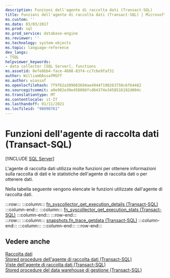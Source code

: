 ```yaml
---
description: Funzioni dell'agente di raccolta dati (Transact-SQL)
title: Funzioni dell'agente di raccolta dati (Transact-SQL) | Microsoft Docs
ms.custom: ''
ms.date: 03/03/2017
ms.prod: sql
ms.prod_service: database-engine
ms.reviewer: ''
ms.technology: system-objects
ms.topic: language-reference
dev_langs:
- TSQL
helpviewer_keywords:
- data collector [SQL Server], functions
ms.assetid: 8efe8bb4-face-4608-83f4-cc7c6e9faf31
author: WilliamDAssafMSFT
ms.author: wiassaf
ms.openlocfilehash: 7f9f62a309083694ae4944f190263750c6f64482
ms.sourcegitcommit: a9e982e30e458866fcd64374e3458516182d604c
ms.translationtype: MT
ms.contentlocale: it-IT
ms.lasthandoff: 01/11/2021
ms.locfileid: "98098761"
---
```

# <a name="data-collector-functions--transact-sql"></a>Funzioni dell'agente di raccolta dati (Transact-SQL)
[!INCLUDE [SQL Server](../../includes/applies-to-version/sqlserver.md)]

  L'agente di raccolta dati utilizza molte funzioni per ottenere informazioni sulla raccolta di dati e le statistiche dell'agente di raccolta dati o per ottenere dati.  
  
 Nella tabella seguente vengono elencate le funzioni utilizzate dall'agente di raccolta dati.  
  
:::row:::
    :::column:::
        [fn_syscollector_get_execution_details &#40;Transact-SQL&#41;](../../relational-databases/system-functions/fn-syscollector-get-execution-details-transact-sql.md)
    :::column-end:::
    :::column:::
        [fn_syscollector_get_execution_stats &#40;Transact-SQL&#41;](../../relational-databases/system-functions/fn-syscollector-get-execution-stats-transact-sql.md)
    :::column-end:::
:::row-end:::  
:::row:::
    :::column:::
        [snapshots.fn_trace_getdata &#40;Transact-SQL&#41;](../../relational-databases/system-functions/snapshots-fn-trace-getdata-transact-sql.md)
    :::column-end:::
    :::column:::
    :::column-end:::
:::row-end:::

## <a name="see-also"></a>Vedere anche  
 [Raccolta dati](../../relational-databases/data-collection/data-collection.md)   
 [Stored procedure dell'agente di raccolta dati &#40;Transact-SQL&#41;](../../relational-databases/system-stored-procedures/data-collector-stored-procedures-transact-sql.md)   
 [Viste dell'agente di raccolta dati &#40;Transact-SQL&#41;](../../relational-databases/system-catalog-views/data-collector-views-transact-sql.md)   
 [Stored procedure del data warehouse di gestione &#40;Transact-SQL&#41;](../../relational-databases/system-stored-procedures/management-data-warehouse-stored-procedures-transact-sql.md)  
  
  
